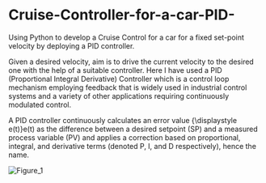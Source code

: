 # Cruise-Controller-for-a-car-PID-
Using Python to develop a Cruise Control for a car for a fixed set-point velocity by deploying a PID controller.

Given a desired velocity, aim is to drive the current velocity to the desired one with the help of a suitable controller. Here I have used a PID (Proportional Integral Derivative) Controller which is a control loop mechanism employing feedback that is widely used in industrial control systems and a variety of other applications requiring continuously modulated control.

A PID controller continuously calculates an error value {\displaystyle e(t)}e(t) as the difference between a desired setpoint (SP) and a measured process variable (PV) and applies a correction based on proportional, integral, and derivative terms (denoted P, I, and D respectively), hence the name.

![Figure_1](https://user-images.githubusercontent.com/88122434/175802419-c560d023-7db7-430d-aa10-136c885a9d76.png)
